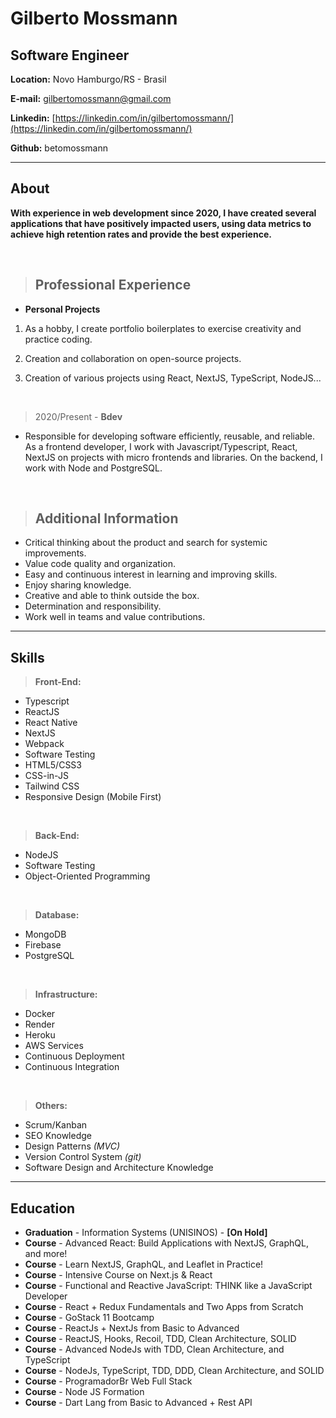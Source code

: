 # Gilberto Mossmann

## Software Engineer


**Location:** Novo Hamburgo/RS - Brasil

**E-mail:** gilbertomossmann@gmail.com

**Linkedin:** [https://linkedin.com/in/gilbertomossmann/](https://linkedin.com/in/gilbertomossmann/)

**Github:** betomossmann

---

## About

  **With experience in web development since 2020, I have created several applications that have positively impacted users, using data metrics to achieve high retention rates and provide the best experience.**

<br/>

> ## Professional Experience

* **Personal Projects**
1. As a hobby, I create portfolio boilerplates to exercise creativity and practice coding.

2. Creation and collaboration on open-source projects.

3. Creation of various projects using React, NextJS, TypeScript, NodeJS...

<br/>

> 2020/Present - **Bdev** 
* Responsible for developing software efficiently, reusable, and reliable. As a frontend developer, I work with Javascript/Typescript, React, NextJS on projects with micro frontends and libraries. On the backend, I work with Node and PostgreSQL.

<br/>

> ## Additional Information

* Critical thinking about the product and search for systemic improvements.
* Value code quality and organization.
* Easy and continuous interest in learning and improving skills.
* Enjoy sharing knowledge.
* Creative and able to think outside the box.
* Determination and responsibility.
* Work well in teams and value contributions.

---

## Skills

> **Front-End:**
* Typescript
* ReactJS
* React Native
* NextJS
* Webpack
* Software Testing
* HTML5/CSS3
* CSS-in-JS
* Tailwind CSS
* Responsive Design (Mobile First)

<br/>

> **Back-End:**
* NodeJS
* Software Testing
* Object-Oriented Programming

<br/>

> **Database:**
* MongoDB
* Firebase
* PostgreSQL

<br/>

> **Infrastructure:**
* Docker
* Render
* Heroku
* AWS Services
* Continuous Deployment
* Continuous Integration

<br/>

> **Others:**
* Scrum/Kanban
* SEO Knowledge
* Design Patterns *(MVC)*
* Version Control System *(git)*
* Software Design and Architecture Knowledge

---

## Education

* **Graduation** - Information Systems (UNISINOS) - **[On Hold]**
* **Course** - Advanced React: Build Applications with NextJS, GraphQL, and more!
* **Course** - Learn NextJS, GraphQL, and Leaflet in Practice!
* **Course** - Intensive Course on Next.js & React
* **Course** - Functional and Reactive JavaScript: THINK like a JavaScript Developer
* **Course** - React + Redux Fundamentals and Two Apps from Scratch
* **Course** - GoStack 11 Bootcamp
* **Course** - ReactJs + NextJs from Basic to Advanced
* **Course** - ReactJS, Hooks, Recoil, TDD, Clean Architecture, SOLID
* **Course** - Advanced NodeJs with TDD, Clean Architecture, and TypeScript
* **Course** - NodeJs, TypeScript, TDD, DDD, Clean Architecture, and SOLID
* **Course** - ProgramadorBr Web Full Stack
* **Course** - Node JS Formation
* **Course** - Dart Lang from Basic to Advanced + Rest API